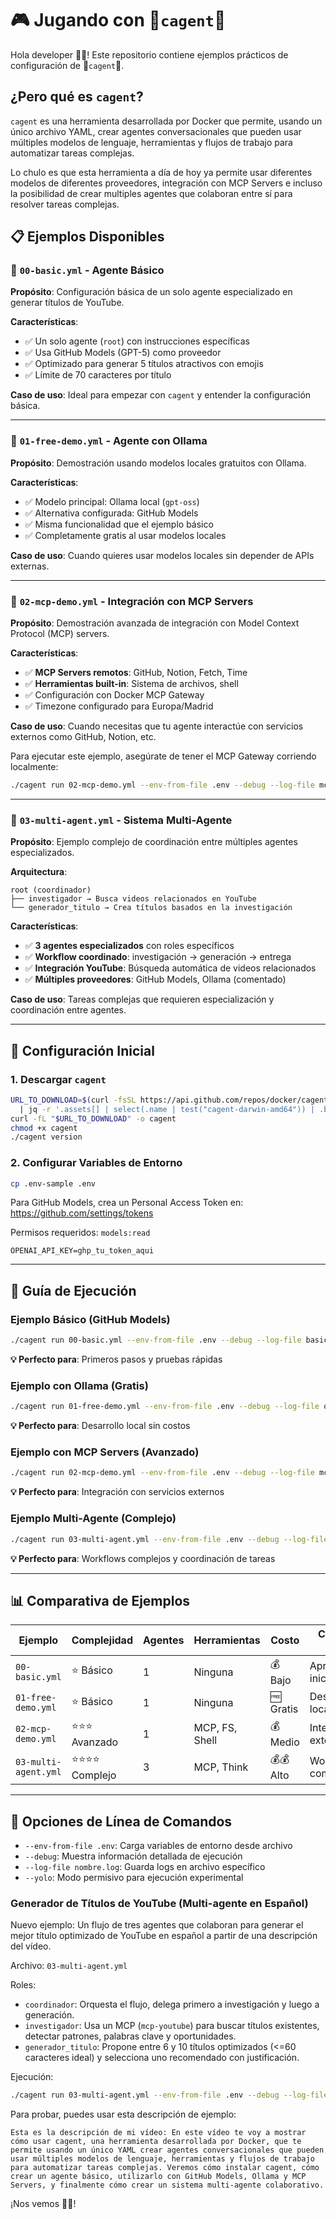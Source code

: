 
# 🎮 Jugando con 🤖`cagent`🤖 

Hola developer 👋🏻! Este repositorio contiene ejemplos prácticos de configuración de 🤖`cagent`🤖.

## ¿Pero qué es `cagent`?

`cagent` es una herramienta desarrollada por Docker que permite, usando un único archivo YAML, crear agentes conversacionales que pueden usar múltiples modelos de lenguaje, herramientas y flujos de trabajo para automatizar tareas complejas.

Lo chulo es que esta herramienta a día de hoy ya permite usar diferentes modelos de diferentes proveedores, integración con MCP Servers e incluso la posibilidad de crear multiples agentes que colaboran entre sí para resolver tareas complejas.

## 📋 Ejemplos Disponibles

### 📁 `00-basic.yml` - Agente Básico
**Propósito**: Configuración básica de un solo agente especializado en generar títulos de YouTube.

**Características**:
- ✅ Un solo agente (`root`) con instrucciones específicas
- ✅ Usa GitHub Models (GPT-5) como proveedor
- ✅ Optimizado para generar 5 títulos atractivos con emojis
- ✅ Límite de 70 caracteres por título

**Caso de uso**: Ideal para empezar con `cagent` y entender la configuración básica.

---

### 📁 `01-free-demo.yml` - Agente con Ollama
**Propósito**: Demostración usando modelos locales gratuitos con Ollama.

**Características**:
- ✅ Modelo principal: Ollama local (`gpt-oss`)
- ✅ Alternativa configurada: GitHub Models
- ✅ Misma funcionalidad que el ejemplo básico
- ✅ Completamente gratis al usar modelos locales

**Caso de uso**: Cuando quieres usar modelos locales sin depender de APIs externas.

---

### 📁 `02-mcp-demo.yml` - Integración con MCP Servers
**Propósito**: Demostración avanzada de integración con Model Context Protocol (MCP) servers.

**Características**:
- ✅ **MCP Servers remotos**: GitHub, Notion, Fetch, Time
- ✅ **Herramientas built-in**: Sistema de archivos, shell
- ✅ Configuración con Docker MCP Gateway
- ✅ Timezone configurado para Europa/Madrid

**Caso de uso**: Cuando necesitas que tu agente interactúe con servicios externos como GitHub, Notion, etc.

Para ejecutar este ejemplo, asegúrate de tener el MCP Gateway corriendo localmente:


```bash
./cagent run 02-mcp-demo.yml --env-from-file .env --debug --log-file mcp.log
```

---

### 📁 `03-multi-agent.yml` - Sistema Multi-Agente
**Propósito**: Ejemplo complejo de coordinación entre múltiples agentes especializados.

**Arquitectura**:
```
root (coordinador)
├── investigador → Busca videos relacionados en YouTube
└── generador_titulo → Crea títulos basados en la investigación
```

**Características**:
- ✅ **3 agentes especializados** con roles específicos
- ✅ **Workflow coordinado**: investigación → generación → entrega
- ✅ **Integración YouTube**: Búsqueda automática de videos relacionados
- ✅ **Múltiples proveedores**: GitHub Models, Ollama (comentado)

**Caso de uso**: Tareas complejas que requieren especialización y coordinación entre agentes.

---

## 🚀 Configuración Inicial

### 1. Descargar `cagent`

```bash
URL_TO_DOWNLOAD=$(curl -fsSL https://api.github.com/repos/docker/cagent/releases/latest \
  | jq -r '.assets[] | select(.name | test("cagent-darwin-amd64")) | .browser_download_url')
curl -fL "$URL_TO_DOWNLOAD" -o cagent
chmod +x cagent
./cagent version
```

### 2. Configurar Variables de Entorno

```bash
cp .env-sample .env
```

Para GitHub Models, crea un Personal Access Token en: https://github.com/settings/tokens

Permisos requeridos: `models:read`

```dotenv
OPENAI_API_KEY=ghp_tu_token_aqui
```

---

## 🎯 Guía de Ejecución

### Ejemplo Básico (GitHub Models)
```bash
./cagent run 00-basic.yml --env-from-file .env --debug --log-file basic.log
```
**💡 Perfecto para**: Primeros pasos y pruebas rápidas

### Ejemplo con Ollama (Gratis)
```bash
./cagent run 01-free-demo.yml --env-from-file .env --debug --log-file ollama.log
```
**💡 Perfecto para**: Desarrollo local sin costos

### Ejemplo con MCP Servers (Avanzado)
```bash
./cagent run 02-mcp-demo.yml --env-from-file .env --debug --log-file mcp.log
```
**💡 Perfecto para**: Integración con servicios externos

### Ejemplo Multi-Agente (Complejo)
```bash
./cagent run 03-multi-agent.yml --env-from-file .env --debug --log-file multi-agent.log --yolo
```
**💡 Perfecto para**: Workflows complejos y coordinación de tareas

---

## 📊 Comparativa de Ejemplos

| Ejemplo | Complejidad | Agentes | Herramientas | Costo | Caso de Uso |
|---------|-------------|---------|--------------|-------|-------------|
| `00-basic.yml` | ⭐ Básico | 1 | Ninguna | 💰 Bajo | Aprendizaje inicial |
| `01-free-demo.yml` | ⭐ Básico | 1 | Ninguna | 🆓 Gratis | Desarrollo local |
| `02-mcp-demo.yml` | ⭐⭐⭐ Avanzado | 1 | MCP, FS, Shell | 💰 Medio | Integración externa |
| `03-multi-agent.yml` | ⭐⭐⭐⭐ Complejo | 3 | MCP, Think | 💰💰 Alto | Workflows complejos |

---

## 🔧 Opciones de Línea de Comandos

- `--env-from-file .env`: Carga variables de entorno desde archivo
- `--debug`: Muestra información detallada de ejecución
- `--log-file nombre.log`: Guarda logs en archivo específico
- `--yolo`: Modo permisivo para ejecución experimental

### Generador de Títulos de YouTube (Multi-agente en Español)

Nuevo ejemplo: Un flujo de tres agentes que colaboran para generar el mejor título optimizado de YouTube en español a partir de una descripción del vídeo.

Archivo: `03-multi-agent.yml`

Roles:
- `coordinador`: Orquesta el flujo, delega primero a investigación y luego a generación.
- `investigador`: Usa un MCP (`mcp-youtube`) para buscar títulos existentes, detectar patrones, palabras clave y oportunidades.
- `generador_titulo`: Propone entre 6 y 10 títulos optimizados (<=60 caracteres ideal) y selecciona uno recomendado con justificación.

Ejecución:
```bash
./cagent run 03-multi-agent.yml --env-from-file .env --debug --log-file yt-titulos.log --yolo
```

Para probar, puedes usar esta descripción de ejemplo:

```text
Esta es la descripción de mi vídeo: En este vídeo te voy a mostrar cómo usar cagent, una herramienta desarrollada por Docker, que te permite usando un único YAML crear agentes conversacionales que pueden usar múltiples modelos de lenguaje, herramientas y flujos de trabajo para automatizar tareas complejas. Veremos cómo instalar cagent, cómo crear un agente básico, utilizarlo con GitHub Models, Ollama y MCP Servers, y finalmente cómo crear un sistema multi-agente colaborativo.
```


¡Nos vemos 👋🏻!